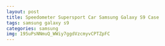 ```yaml
---
layout: post
title: Speedometer Supersport Car Samsung Galaxy S9 Case
tags: samsung galaxy s9
categories: samsung
img: 195uPsNNmuQ_WWiy7ggdVzcmyvCPTZpFC
---
```


